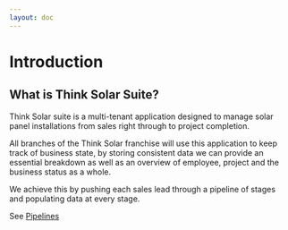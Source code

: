 ```yaml
---
layout: doc
---
```


# Introduction

## What is Think Solar Suite?
Think Solar suite is a multi-tenant application designed to manage solar panel installations from sales right through to project completion.


All branches of the Think Solar franchise will use this application to keep track of business state, by storing consistent data we can provide an essential breakdown as well as an overview of employee, project and the business status as a whole.


We achieve this by pushing each sales lead through a pipeline of stages and populating data at every stage.

See [Pipelines](/features/pipelines/pipelines)